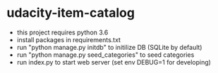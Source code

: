 # udacity-item-catalog


- this project requires python 3.6
- install packages in requirements.txt
- run "python manage.py initdb" to initilize DB (SQLite by default)
- run "python manage.py seed_categories" to seed categories
- run index.py to start web server (set env DEBUG=1 for developing)
